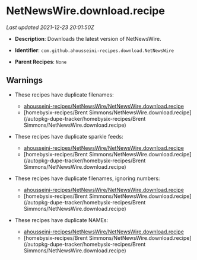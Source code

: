 # NetNewsWire.download.recipe

_Last updated 2021-12-23 20:01:50Z_

- **Description**: Downloads the latest version of NetNewsWire.

- **Identifier**: `com.github.ahousseini-recipes.download.NetNewsWire`

- **Parent Recipes**: `None`


## Warnings

- These recipes have duplicate filenames:
    - [ahousseini-recipes/NetNewsWire/NetNewsWire.download.recipe](/autopkg-dupe-tracker/ahousseini-recipes/NetNewsWire/NetNewsWire.download.recipe)
    - [homebysix-recipes/Brent Simmons/NetNewsWire.download.recipe](/autopkg-dupe-tracker/homebysix-recipes/Brent Simmons/NetNewsWire.download.recipe)

- These recipes have duplicate sparkle feeds:
    - [ahousseini-recipes/NetNewsWire/NetNewsWire.download.recipe](/autopkg-dupe-tracker/ahousseini-recipes/NetNewsWire/NetNewsWire.download.recipe)
    - [homebysix-recipes/Brent Simmons/NetNewsWire.download.recipe](/autopkg-dupe-tracker/homebysix-recipes/Brent Simmons/NetNewsWire.download.recipe)

- These recipes have duplicate filenames, ignoring numbers:
    - [ahousseini-recipes/NetNewsWire/NetNewsWire.download.recipe](/autopkg-dupe-tracker/ahousseini-recipes/NetNewsWire/NetNewsWire.download.recipe)
    - [homebysix-recipes/Brent Simmons/NetNewsWire.download.recipe](/autopkg-dupe-tracker/homebysix-recipes/Brent Simmons/NetNewsWire.download.recipe)

- These recipes have duplicate NAMEs:
    - [ahousseini-recipes/NetNewsWire/NetNewsWire.download.recipe](/autopkg-dupe-tracker/ahousseini-recipes/NetNewsWire/NetNewsWire.download.recipe)
    - [homebysix-recipes/Brent Simmons/NetNewsWire.download.recipe](/autopkg-dupe-tracker/homebysix-recipes/Brent Simmons/NetNewsWire.download.recipe)
